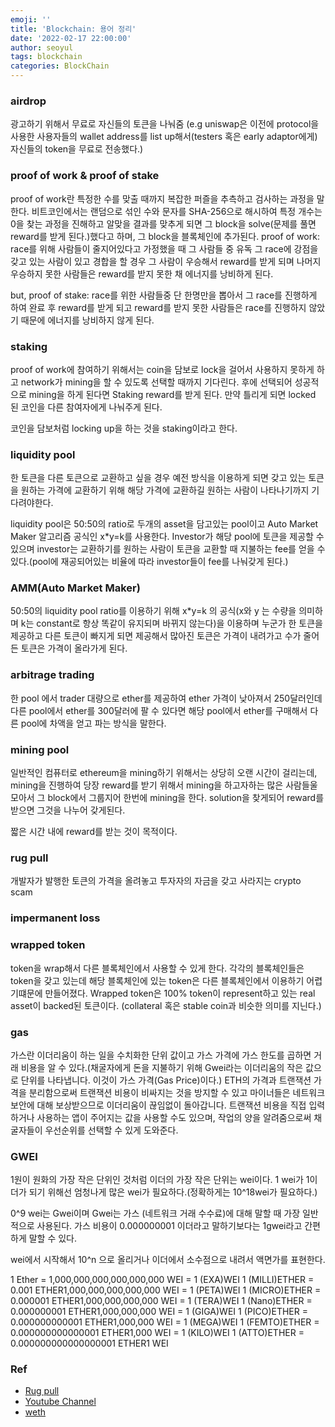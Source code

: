 ```yaml
---
emoji: ''
title: 'Blockchain: 용어 정리'
date: '2022-02-17 22:00:00'
author: seoyul
tags: blockchain
categories: BlockChain
---
```


### airdrop 
광고하기 위해서 무료로 자신들의 토큰을 나눠줌 
(e.g uniswap은 이전에 protocol을 사용한 사용자들의 wallet address를 list up해서(testers 혹은 early adaptor에게) 자신들의 token을 무료로 전송했다.)

### proof of work & proof of stake
proof of work란 특정한 수를 맞출 때까지 복잡한 퍼즐을 추측하고 검사하는 과정을 말한다.
비트코인에서는 랜덤으로 섞인 수와 문자를 SHA-256으로 해시하여 특정 개수는 0을 찾는 과정을 진해하고 알맞을 결과를 맞추게 되면 그 block을 solve(문제를 풀면 reward를 받게 된다.)했다고 하며, 그 block을 블록체인에 추가된다.
proof of work: race를 위해 사람들이 줄지어있다고 가정했을 때 그 사람들 중 유독 그 race에 강점을 갖고 있는 사람이 있고 경합을 할 경우 그 사람이 우승해서 reward를 받게 되며 나머지 우승하지 못한 사람들은 reward를 받지 못한 채 에너지를 낭비하게 된다.

but, proof of stake: race를 위한 사람들중 단 한명만을 뽑아서 그 race를 진행하게 하여 완료 후 reward를 받게 되고 reward를 받지 못한 사람들은 race를 진행하지 않았기 때문에 에너지를 낭비하지 않게 된다.

### staking 
proof of work에 참여하기 위해서는 coin을 담보로 lock을 걸어서 사용하지 못하게 하고 network가 mining을 할 수 있도록 선택할 때까지 기다린다. 후에 선택되어 성공적으로 mining을 하게 된다면 Staking reward를 받게 된다. 만약 틀리게 되면 locked 된 코인을 다른 참여자에게 나눠주게 된다.

코인을 담보처럼 locking up을 하는 것을 staking이라고 한다.

### liquidity pool
한 토큰을 다른 토큰으로 교환하고 싶을 경우 예전 방식을 이용하게 되면 갖고 있는 토큰을 원하는 가격에 교환하기 위해 해당 가격에 교환하길 원하는 사람이 나타나기까지 기다려야한다.

liquidity pool은 50:50의 ratio로 두개의 asset을 담고있는 pool이고 Auto Market Maker 알고리즘 공식인 x*y=k를 사용한다.
Investor가 해당 pool에 토큰을 제공할 수 있으며 investor는 교환하기를 원하는 사람이 토큰을 교환할 때 지불하는 fee를 얻을 수 있다.(pool에 재공되어있는 비율에 따라 investor들이 fee를 나눠갖게 된다.)

### AMM(Auto Market Maker)
50:50의 liquidity pool ratio를 이용하기 위해 x*y=k 의 공식(x와 y 는 수량을 의미하며 k는 constant로 항상 똑같이 유지되며 바뀌지 않는다)을 이용하며 누군가 한 토큰을 제공하고 다른 토큰이 빠지게 되면 제공해서 많아진 토큰은 가격이 내려가고 수가 줄어든 토큰은 가격이 올라가게 된다.

### arbitrage trading
한 pool 에서 trader 대량으로 ether를 제공하여 ether 가격이 낮아져서 250달러인데  다른 pool에서 ether를 300달러에 팔 수 있다면 해당 pool에서 ether를 구매해서 다른 pool에 차액을 얻고 파는 방식을 말한다.

### mining pool
일반적인 컴퓨터로 ethereum을 mining하기 위해서는 상당히 오랜 시간이 걸리는데, mining을 진행하여 당장 reward를 받기 위해서 mining을 하고자하는 많은 사람들울 모아서 그 block에서 그룹지어 한번에 mining을 한다. solution을 찾게되어 reward를 받으면 그것을 나누어 갖게된다.

짧은 시간 내에 reward를 받는 것이 목적이다.

### rug pull
개발자가 발행한 토큰의 가격을 올려놓고 투자자의 자금을 갖고 사라지는 crypto scam

### impermanent loss

### wrapped token
token을 wrap해서 다른 블록체인에서 사용할 수 있게 한다. 각각의 블록체인들은 token을 갖고 있는데 해당 블록체인에 있는 token은 다른 블록체인에서 이용하기 어렵기떄문에 만들어졌다.
Wrapped token은 100% token이 represent하고 있는 real asset이 backed된 토큰이다. (collateral 혹은 stable coin과 비슷한 의미를 지닌다.)

### gas
가스란 이더리움이 하는 일을 수치화한 단위 값이고 가스 가격에 가스 한도를 곱하면 거래 비용을 알 수 있다.(채굴자에게 돈을 지불하기 위해 Gwei라는 이더리움의 작은 값으로 단위를 나타냅니다. 이것이 가스 가격(Gas Price)이다.) 
ETH의 가격과 트랜잭션 가격을 분리함으로써 트랜잭션 비용이 비싸지는 것을 방지할 수 있고 마이너들은 네트워크 보안에 대해 보상받으므로 이더리움이 끊임없이 돌아갑니다.
트랜잭션 비용을 직접 입력하거나 사용하는 앱이 주어지는 값을 사용할 수도 있으며, 작업의 양을 알려줌으로써 채굴자들이 우선순위를 선택할 수 있게 도와준다.

### GWEI
1원이 원화의 가장 작은 단위인 것처럼 이더의 가장 작은 단위는 wei이다. 1 wei가 1이더가 되기 위해선 엄청나게 많은 wei가 필요하다.(정확하게는 10^18wei가 필요하다.)

0^9 wei는 Gwei이며 Gwei는 가스 (네트워크 거래 수수료)에 대해 말할 때 가장 일반적으로 사용된다. 가스 비용이 0.000000001 이더라고 말하기보다는 1gwei라고 간편하게 말할 수 있다.

wei에서 시작해서 10^n 으로 올리거나 이더에서 소수점으로 내려서 액면가를 표현한다.

1 Ether = 1,000,000,000,000,000,000 WEI = 1 (EXA)WEI
1 (MILLI)ETHER = 0.001 ETHER1,000,000,000,000,000 WEI = 1 (PETA)WEI
1 (MICRO)ETHER = 0.000001 ETHER1,000,000,000,000 WEI = 1 (TERA)WEI
1 (Nano)ETHER = 0.000000001 ETHER1,000,000,000 WEI = 1 (GIGA)WEI
1 (PICO)ETHER = 0.000000000001 ETHER1,000,000 WEI = 1 (MEGA)WEI
1 (FEMTO)ETHER = 0.000000000000001 ETHER1,000 WEI = 1 (KILO)WEI
1 (ATTO)ETHER = 0.000000000000000001 ETHER1 WEI

### Ref
- [Rug pull](https://cointelegraph.com/explained/crypto-rug-pulls-what-is-a-rug-pull-in-crypto-and-6-ways-to-spot-it)
- [Youtube Channel](https://www.youtube.com/channel/UCsYYksPHiGqXHPoHI-fm5sg)
- [weth](https://weth.io/kr/)

```toc

```
